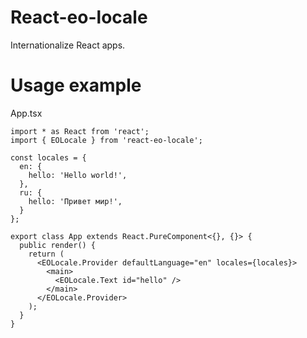 # React-eo-locale

Internationalize React apps.

# Usage example

App.tsx

```
import * as React from 'react';
import { EOLocale } from 'react-eo-locale';

const locales = {
  en: {
    hello: 'Hello world!',
  },
  ru: {
    hello: 'Привет мир!',
  }
};

export class App extends React.PureComponent<{}, {}> {
  public render() {
    return (
      <EOLocale.Provider defaultLanguage="en" locales={locales}>
        <main>
          <EOLocale.Text id="hello" />
        </main>
      </EOLocale.Provider>
    );
  }
}
```